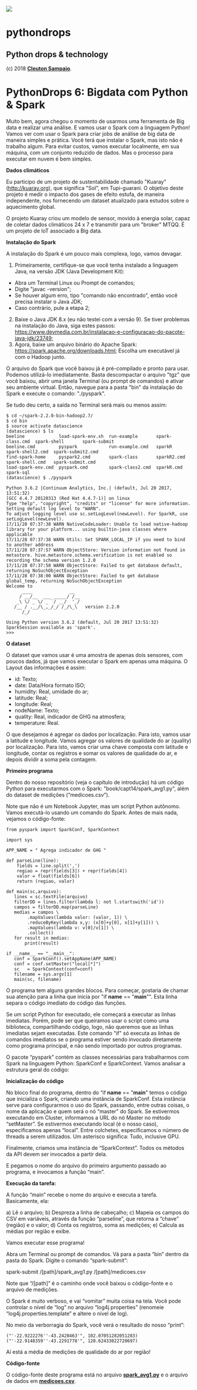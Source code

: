 ![](../python-drops.png)
# pythondrops
## Python drops & technology

(c) 2018 [**Cleuton Sampaio**](https://github.com/cleuton).

# PythonDrops 6: Bigdata com Python & Spark

Muito bem, agora chegou o momento de usarmos uma ferramenta de Big data e realizar uma análise. E vamos usar o Spark com a linguagem Python!
Vamos ver com usar o Spark para criar jobs de análise de big data de maneira simples e prática. Você terá que instalar o Spark, mas isto não é trabalho algum. Para evitar custos, vamos executar localmente, em sua máquina, com um conjunto reduzido de dados. Mas o processo para executar em nuvem é bem simples.

**Dados climáticos**

Eu participo de um projeto de sustentabilidade chamado "Kuaray" (http://kuaray.org), que significa "Sol", em Tupi-guarani. O objetivo deste projeto é medir o impacto dos gases de efeito estufa, de maneira independente, nos fornecendo um dataset atualizado para estudos sobre o aquecimento global. 

O projeto Kuaray criou um modelo de sensor, movido à energia solar, capaz de coletar dados climáticos 24 x 7 e transmitir para um "broker" MTQQ. É um projeto de IoT associado a Big data. 

**Instalação do Spark**

A instalação do Spark é um pouco mais complexa, logo, vamos devagar. 

1.  Primeiramente, certifique-se que você tenha instalado a linguagem Java, na versão JDK (Java Development Kit): 
- Abra um Terminal Linux ou Prompt de comandos;
- Digite "javac -version";
- Se houver algum erro, tipo "comando não encontrado", então você precisa instalar o Java JDK;
- Caso contrário, pule a etapa 2;
2. Baixe o Java JDK 8.x (eu não testei com a versão 9). Se tiver problemas na instalação do Java, siga estes passos: https://www.devmedia.com.br/instalacao-e-configuracao-do-pacote-java-jdk/23749;
3. Agora, baixe um arquivo binário do Apache Spark: https://spark.apache.org/downloads.html; Escolha um executável já com o Hadoop junto.

O arquivo do Spark que você baixou já é pré-compilado e pronto para usar. Podemos utilizá-lo imediatamente. Basta descompactar o arquivo "tgz" que você baixou, abrir uma janela Terminal (ou prompt de comandos) e ativar seu ambiente virtual. Então, navegue para a pasta "bin" da instalação do Spark e execute o comando: "./pyspark".

Se tudo deu certo, a saída no Terminal será mais ou menos assim:
``` 
$ cd ~/spark-2.2.0-bin-hadoop2.7/
$ cd bin
$ source activate datascience
(datascience) $ ls
beeline             load-spark-env.sh  run-example       spark-class.cmd  spark-shell       spark-submit
beeline.cmd         pyspark            run-example.cmd   sparkR           spark-shell2.cmd  spark-submit2.cmd
find-spark-home     pyspark2.cmd       spark-class       sparkR2.cmd      spark-shell.cmd   spark-submit.cmd
load-spark-env.cmd  pyspark.cmd        spark-class2.cmd  sparkR.cmd       spark-sql
(datascience) $ ./pyspark

Python 3.6.2 |Continuum Analytics, Inc.| (default, Jul 20 2017, 13:51:32) 
[GCC 4.4.7 20120313 (Red Hat 4.4.7-1)] on linux
Type "help", "copyright", "credits" or "license" for more information.
Setting default log level to "WARN".
To adjust logging level use sc.setLogLevel(newLevel). For SparkR, use setLogLevel(newLevel).
17/11/28 07:37:38 WARN NativeCodeLoader: Unable to load native-hadoop library for your platform... using builtin-java classes where applicable
17/11/28 07:37:38 WARN Utils: Set SPARK_LOCAL_IP if you need to bind to another address
17/11/28 07:37:57 WARN ObjectStore: Version information not found in metastore. hive.metastore.schema.verification is not enabled so recording the schema version 1.2.0
17/11/28 07:37:58 WARN ObjectStore: Failed to get database default, returning NoSuchObjectException
17/11/28 07:38:00 WARN ObjectStore: Failed to get database global_temp, returning NoSuchObjectException
Welcome to
      ____              __
     / __/__  ___ _____/ /__
    _\ \/ _ \/ _ `/ __/  '_/
   /__ / .__/\_,_/_/ /_/\_\   version 2.2.0
      /_/

Using Python version 3.6.2 (default, Jul 20 2017 13:51:32)
SparkSession available as 'spark'.
>>> 
```
**O dataset**

O dataset que vamos usar é uma amostra de apenas dois sensores, com poucos dados, já que vamos executar o Spark em apenas uma máquina. O Layout das informações é assim:

- id: Texto;
- date: Data/Hora formato ISO;
- humidity: Real, umidade do ar;
- latitude: Real;
- longitude: Real;
- nodeName: Texto;
- quality: Real, indicador de GHG na atmosfera;
- temperature: Real.

O que desejamos é agregar os dados por localização. Para isto, vamos usar a latitude e longitude. Vamos agregar os valores de qualidade do ar (quality) por localização. Para isto, vamos criar uma chave composta com latitude e longitude, contar os registros e somar os valores de qualidade do ar, e depois dividir a soma pela contagem.

**Primeiro programa**

Dentro do nosso repositório (veja o capítulo de introdução) há um código Python para executarmos com o Spark: "book/capt14/spark_avg1.py", além do dataset de medições (“medicoes.csv”). 

Note que não é um Notebook Jupyter, mas um script Python autônomo. Vamos executá-lo usando um comando do Spark. Antes de mais nada, vejamos o código-fonte: 
```
from pyspark import SparkConf, SparkContext

import sys

APP_NAME = " Agrega indicador de GHG "

def parseLine(line):
    fields = line.split(',')
    regiao = repr(fields[3]) + repr(fields[4])
    valor = float(fields[6])
    return (regiao, valor)

def main(sc,arquivo):
   lines = sc.textFile(arquivo)   
   filterDD = lines.filter(lambda l: not l.startswith('id'))   
   campos = filterDD.map(parseLine)
   medias = campos \
        .mapValues(lambda valor: (valor, 1)) \
        .reduceByKey(lambda x,y: (x[0]+y[0], x[1]+y[1])) \
        .mapValues(lambda v: v[0]/v[1]) \
        .collect()   
   for result in medias:
       print(result)

if __name__ == "__main__":
   conf = SparkConf().setAppName(APP_NAME)
   conf = conf.setMaster("local[*]")
   sc   = SparkContext(conf=conf)
   filename = sys.argv[1]
   main(sc, filename)

```
O programa tem alguns grandes blocos. Para começar, gostaria de chamar sua atenção para a linha que inicia por "if __name__ == "__main__"". Esta linha separa o código imediato do código das funções. 

Se um script Python for executado, ele começará a executar as linhas imediatas. Porém, pode ser que queiramos usar o script como uma biblioteca, compartilhando código, logo, não queremos que as linhas imediatas sejam executadas. Este comando "if" só executa as linhas de comandos imediatos se o programa estiver sendo invocado diretamente como programa principal, e não sendo importado por outros programas. 

O pacote “pyspark” contém as classes necessárias para trabalharmos com Spark na linguagem Python: SparkConf e SparkContext. Vamos analisar a estrutura geral do código: 

**Inicialização do código**

No bloco final do programa, dentro do “if __name__ == "__main__" temos o código que inicializa o Spark, criando uma instância de SparkConf. Esta instância serve para configurarmos o uso do Spark, passando, entre outras coisas, o nome da aplicação e quem será o nó “master” do Spark. Se estivermos executando em Cluster, informamos a URL do nó Master no método “setMaster”. Se estivermos executando local (é o nosso caso), especificamos apenas “local”. Entre colchetes, especificamos o número de threads a serem utilizados. Um asterisco significa: Tudo, inclusive GPU.

Finalmente, criamos uma instância de “SparkContext”. Todos os métodos da API devem ser invocados a partir dela.

E pegamos o nome do arquivo do primeiro argumento passado ao programa, e invocamos a função “main”.

**Execução da tarefa:**

A função “main” recebe o nome do arquivo e executa a tarefa. Basicamente, ela: 

a) Lê o arquivo;
b) Despreza a linha de cabeçalho;
c) Mapeia os campos do CSV em variáveis, através da função “parseline”, que retorna a “chave” (região) e o valor;
d) Conta os registros, soma as medições;
e) Calcula as médias por região e exibe.


Vamos executar esse programa!

Abra um Terminal ou prompt de comandos. Vá para a pasta “bin” dentro da pasta do Spark. Digite o comando “spark-submit”: 

spark-submit /[path]/spark_avg1.py /[path]/medicoes.csv

Note que “/[path]” é o caminho onde você baixou o código-fonte e o arquivo de medições.

O Spark é muito verboso, e vai “vomitar” muita coisa na tela. Você pode controlar o nível de “log” no arquivo “log4j.properties” (renomeie “log4j.properties.template” e altere o nível de log).

No meio da verborragia do Spark, você verá o resultado do nosso “print”: 
```
("'-22.9222276''-43.2428463'", 102.07051282051283)
("'-22.9148359''-43.2291778'", 120.62433022720697)
```

Aí está a média de medições de qualidade do ar por região!

**Código-fonte**

O código-fonte deste programa está no arquivo [**spark_avg1.py**](./spark_avg1.py) e o arquivo de dados em [**medicoes.csv**](./medicoes.csv).
